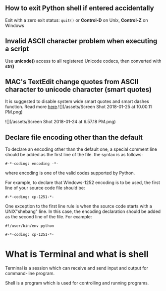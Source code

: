 ## How to exit Python shell if entered accidentally

Exit with a zero exit status: `quit()` or **Control-D** on Unix, **Control-Z** on Windows

## Invalid ASCII character problem when executing a script

Use **unicode\(\)** access to all registered Unicode codecs, then converted with **str\(\)**

## MAC's TextEdit change quotes from ASCII character to unicode character \(smart quotes\)

It is suggested to disable system wide smart quotes and smart dashes function. Read more [here](https://support.apple.com/kb/PH25635?viewlocale=en_GB&locale=en_GB).![](/assets/Screen Shot 2018-01-25 at 10.00.11 PM.png)

![](/assets/Screen Shot 2018-01-24 at 6.57.18 PM.png)

## Declare file encoding other than the default

To declare an encoding other than the default one, a special comment line should be added as the first line of the file. the syntax is as follows:

`#-*-coding: encoding -*-`

where encoding is one of the valid codes supported by Python.

For example, to declare that Windows-1252 encoding is to be used, the first line of your source code file should be:

`#-*-coding: cp-1251-*-`

One exception to the first line rule is when the source code starts with a UNIX"shebang" line. In this case, the encoding declaration should be added as the second line of the file. For example:

`#!/user/bin/env python`

`#-*-coding: cp-1251-*-`

# What is Terminal and what is shell

Terminal is a session which can receive and send input and output for command-line program.

Shell is a program which is used for controlling and running programs.


